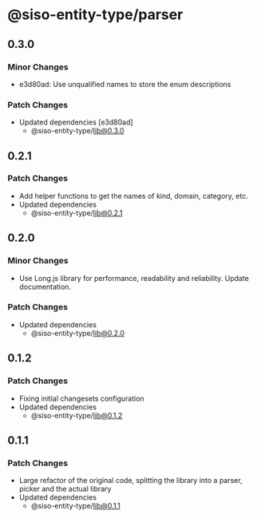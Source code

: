 # @siso-entity-type/parser

## 0.3.0

### Minor Changes

- e3d80ad: Use unqualified names to store the enum descriptions

### Patch Changes

- Updated dependencies [e3d80ad]
  - @siso-entity-type/lib@0.3.0

## 0.2.1

### Patch Changes

- Add helper functions to get the names of kind, domain, category, etc.
- Updated dependencies
  - @siso-entity-type/lib@0.2.1

## 0.2.0

### Minor Changes

- Use Long.js library for performance, readability and reliability. Update documentation.

### Patch Changes

- Updated dependencies
  - @siso-entity-type/lib@0.2.0

## 0.1.2

### Patch Changes

- Fixing initial changesets configuration
- Updated dependencies
  - @siso-entity-type/lib@0.1.2

## 0.1.1

### Patch Changes

- Large refactor of the original code, splitting the library into a parser, picker and the actual library
- Updated dependencies
  - @siso-entity-type/lib@0.1.1
